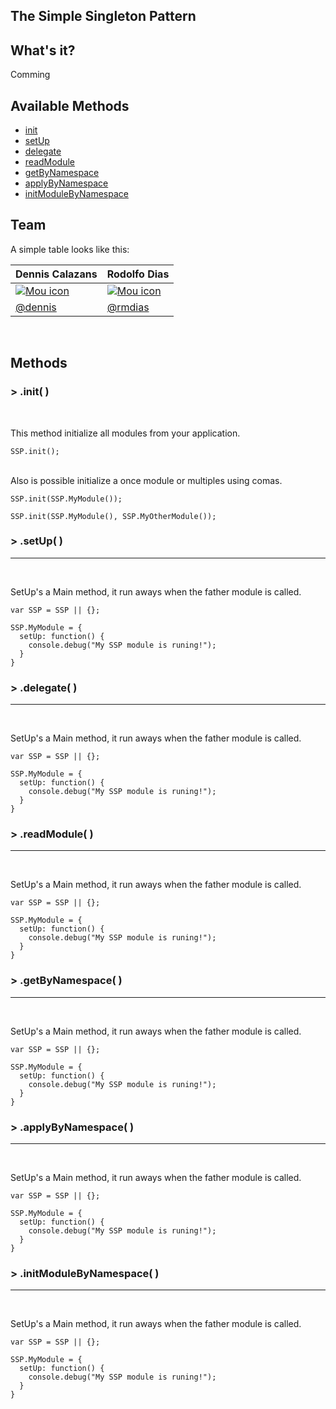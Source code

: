 The Simple Singleton Pattern
---


## What's it?


Comming 


## Available Methods

  * [init]('s')
  * [setUp]('')
  * [delegate]('')
  * [readModule]('')
  * [getByNamespace]('')
  * [applyByNamespace]('')
  * [initModuleByNamespace]('')
  

## Team

A simple table looks like this:

Dennis Calazans | Rodolfo Dias 
------------  | ------------- |
<a href="#">![Mou icon](http://mouapp.com/Mou_128.png)</a> | <a href="#">![Mou icon](http://mouapp.com/Mou_128.png)</a>|
[@dennis]()   | [@rmdias]()|


<br>

## Methods
  
### > .init( )

<br>

This method initialize all modules from your application. 

    SSP.init();
    
<br>
Also is possible initialize a once module or multiples using comas.

    SSP.init(SSP.MyModule());
    
    SSP.init(SSP.MyModule(), SSP.MyOtherModule());
    

### > .setUp( )
----
<br>

SetUp's a Main method, it run aways when the father module is called.

    var SSP = SSP || {};
    
    SSP.MyModule = {
      setUp: function() {
        console.debug("My SSP module is runing!");
      }
    }

### > .delegate( )
----

<br>

SetUp's a Main method, it run aways when the father module is called.

    var SSP = SSP || {};
    
    SSP.MyModule = {
      setUp: function() {
        console.debug("My SSP module is runing!");
      }
    }

### > .readModule( )
----

<br>

SetUp's a Main method, it run aways when the father module is called.

    var SSP = SSP || {};
    
    SSP.MyModule = {
      setUp: function() {
        console.debug("My SSP module is runing!");
      }
    }

### > .getByNamespace( )
----

<br>

SetUp's a Main method, it run aways when the father module is called.

    var SSP = SSP || {};
    
    SSP.MyModule = {
      setUp: function() {
        console.debug("My SSP module is runing!");
      }
    }


### > .applyByNamespace( )
----

<br>

SetUp's a Main method, it run aways when the father module is called.

    var SSP = SSP || {};
    
    SSP.MyModule = {
      setUp: function() {
        console.debug("My SSP module is runing!");
      }
    }
  
### > .initModuleByNamespace( )
----

<br>

SetUp's a Main method, it run aways when the father module is called.

    var SSP = SSP || {};
    
    SSP.MyModule = {
      setUp: function() {
        console.debug("My SSP module is runing!");
      }
    }
 
